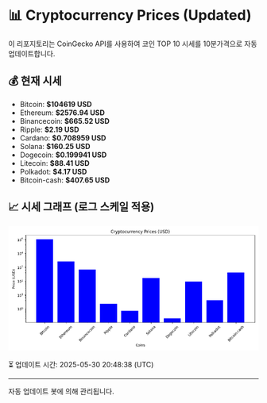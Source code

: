 
# 📊 Cryptocurrency Prices (Updated)

이 리포지토리는 CoinGecko API를 사용하여 코인 TOP 10 시세를 10분가격으로 자동 업데이트합니다.

## 💰 현재 시세
- Bitcoin: **$104619 USD**
- Ethereum: **$2576.94 USD**
- Binancecoin: **$665.52 USD**
- Ripple: **$2.19 USD**
- Cardano: **$0.708959 USD**
- Solana: **$160.25 USD**
- Dogecoin: **$0.199941 USD**
- Litecoin: **$88.41 USD**
- Polkadot: **$4.17 USD**
- Bitcoin-cash: **$407.65 USD**

## 📈 시세 그래프 (로그 스케일 적용)
![Crypto Prices](crypto_prices.png)

⏳ 업데이트 시간: 2025-05-30 20:48:38 (UTC)

---
자동 업데이트 봇에 의해 관리됩니다.
